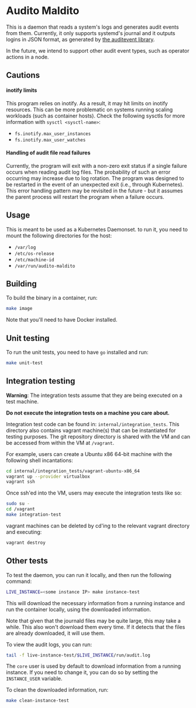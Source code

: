 # Audito Maldito

This is a daemon that reads a system's logs and generates audit events from them.
Currently, it only supports systemd's journal and it outputs logins in JSON format,
as generated by [the auditevent library](https://github.com/metal-toolbox/auditevent).

In the future, we intend to support other audit event types, such as operator
actions in a node.

## Cautions

#### inotify limits

This program relies on inotify. As a result, it may hit limits on inotify
resources. This can be more problematic on systems running scaling workloads
(such as container hosts). Check the following sysctls for more information
with `sysctl <sysctl-name>`:
  - `fs.inotify.max_user_instances`
  - `fs.inotify.max_user_watches`

#### Handling of audit file read failures

Currently, the program will exit with a non-zero exit status if a single
failure occurs when reading audit log files. The probability of such an
error occurring may increase due to log rotation. The program was designed to
be restarted in the event of an unexpected exit (i.e., through Kubernetes).
This error handling pattern may be revisited in the future - but it assumes
the parent process will restart the program when a failure occurs.

## Usage

This is meant to be used as a Kubernetes Daemonset. to run it, you need
to mount the following directories for the host:

* `/var/log`
* `/etc/os-release`
* `/etc/machine-id`
* `/var/run/audito-maldito`

## Building

To build the binary in a container, run:

```bash
make image
```

Note that you'll need to have Docker installed.

## Unit testing

To run the unit tests, you need to have `go` installed and run:

```bash
make unit-test
```

## Integration testing

**Warning**: The integration tests assume that they are being executed on
a test machine.

**Do not execute the integration tests on a machine you care about.**

Integration test code can be found in: `internal/integration_tests`.
This directory also contains vagrant machine(s) that can be instantiated
for testing purposes. The git repository directory is shared with the VM
and can be accessed from within the VM at `/vagrant`.

For example, users can create a Ubuntu x86 64-bit machine with the following
shell incantations:

```sh
cd internal/integration_tests/vagrant-ubuntu-x86_64
vagrant up --provider virtualbox
vagrant ssh
```

Once ssh'ed into the VM, users may execute the integration tests like so:

```sh
sudo su -
cd /vagrant
make integration-test
```

vagrant machines can be deleted by cd'ing to the relevant vagrant directory
and executing:

```sh
vagrant destroy
```

## Other tests

To test the daemon, you can run it locally, and then run the following command:

```bash
LIVE_INSTANCE=<some instance IP> make instance-test
```

This will download the necessary information from a running instance and run
the container locally, using the downloaded information.

Note that given that the journald files may be quite large, this may take a while.
This also won't download them every time. If it detects that the files are already
downloaded, it will use them.

To view the audit logs, you can run:
    
```bash
tail -f live-instance-test/$LIVE_INSTANCE/run/audit.log
```

The `core` user is used by default to download information from a running instance.
If you need to change it, you can do so by setting the `INSTANCE_USER` variable.

To clean the downloaded information, run:

```bash
make clean-instance-test
```
